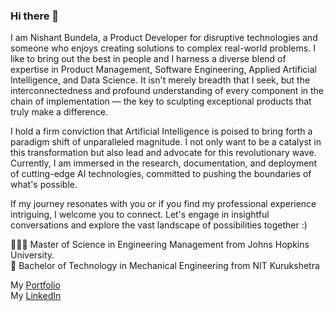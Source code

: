 ### Hi there 👋

I am Nishant Bundela, a Product Developer for disruptive technologies and someone who enjoys creating solutions to complex real-world problems. I like to bring out the best in people and I harness a diverse blend of expertise in Product Management, Software Engineering, Applied Artificial Intelligence, and Data Science. It isn't merely breadth that I seek, but the interconnectedness and profound understanding of every component in the chain of implementation — the key to sculpting exceptional products that truly make a difference.

I hold a firm conviction that Artificial Intelligence is poised to bring forth a paradigm shift of unparalleled magnitude. I not only want to be a catalyst in this transformation but also lead and advocate for this revolutionary wave. Currently, I am immersed in the research, documentation, and deployment of cutting-edge AI technologies, committed to pushing the boundaries of what's possible.

If my journey resonates with you or if you find my professional experience intriguing, I welcome you to connect. Let's engage in insightful conversations and explore the vast landscape of possibilities together :) 

👨🏻‍🎓 Master of Science in Engineering Management from Johns Hopkins University.  
🏫 Bachelor of Technology in Mechanical Engineering from NIT Kurukshetra  

My [Portfolio](https://www.nishantbundela.me/)  
My [LinkedIn](https://www.linkedin.com/in/nishantbundela/)


<!--
**nishantbundela/nishantbundela** is a ✨ _special_ ✨ repository because its `README.md` (this file) appears on your GitHub profile.

Here are some ideas to get you started:

-  I’m currently working on ...
- 🌱 I’m currently learning ...
- 👯 I’m looking to collaborate on ...
- 🤔 I’m looking for help with ...
- 💬 Ask me about ...
- 📫 How to reach me: ...
- 😄 Pronouns: ...
- ⚡ Fun fact: ...
-->
